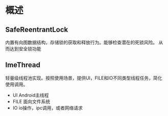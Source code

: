 # 概述

## SafeReentrantLock
内置有向图数据结构，存储锁的获取和释放行为。能够检查潜在的死锁风险。
从而达到安全锁功能

## ImeThread
轻量级线程池实现。按照使用场景，提供UI，FILE和IO不同类型线程任务，简化使用调用。
* UI Android主线程
* FILE 面向文件系统
* IO io操作，ipc调用，或者网络请求

